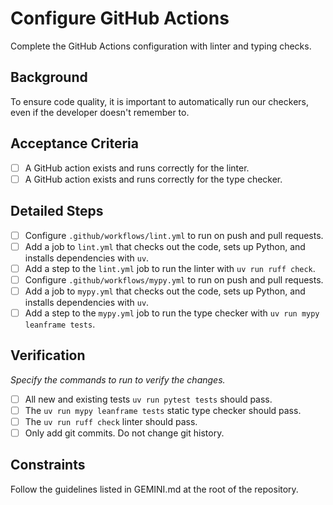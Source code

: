 # Configure GitHub Actions

Complete the GitHub Actions configuration with linter and typing checks.

## Background

To ensure code quality, it is important to automatically run our checkers, even
if the developer doesn't remember to.

## Acceptance Criteria

- [ ] A GitHub action exists and runs correctly for the linter.
- [ ] A GitHub action exists and runs correctly for the type checker.

## Detailed Steps

- [ ] Configure `.github/workflows/lint.yml` to run on push and pull requests.
- [ ] Add a job to `lint.yml` that checks out the code, sets up Python, and installs dependencies with `uv`.
- [ ] Add a step to the `lint.yml` job to run the linter with `uv run ruff check`.
- [ ] Configure `.github/workflows/mypy.yml` to run on push and pull requests.
- [ ] Add a job to `mypy.yml` that checks out the code, sets up Python, and installs dependencies with `uv`.
- [ ] Add a step to the `mypy.yml` job to run the type checker with `uv run mypy leanframe tests`.

## Verification

*Specify the commands to run to verify the changes.*

- [ ] All new and existing tests `uv run pytest tests` should pass.
- [ ] The `uv run mypy leanframe tests` static type checker should pass.
- [ ] The `uv run ruff check` linter should pass.
- [ ] Only add git commits. Do not change git history.

## Constraints

Follow the guidelines listed in GEMINI.md at the root of the repository.

